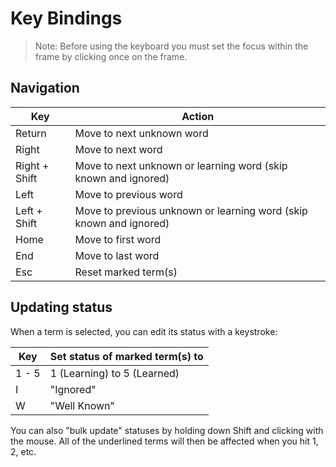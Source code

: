 # Key Bindings

> Note: Before using the keyboard you must set the focus within the frame by clicking once on the frame.

## Navigation

| Key         | Action                                                           |
|----------------|---------------------------------------------------------------------|
| Return         | Move to next unknown word   |
| Right          | Move to next word                                                   |
| Right + Shift  | Move to next unknown or learning word (skip known and ignored)      |
| Left           | Move to previous word                                               |
| Left + Shift   | Move to previous unknown or learning word (skip known and ignored)  |
| Home           | Move to first word  |
| End            | Move to last word   |
| Esc            | Reset marked term(s)                                                |


## Updating status

When a term is selected, you can edit its status with a keystroke:

| Key            | Set status of marked term(s) to        |
|----------------|----------------------------------------|
| 1 - 5          | 1 (Learning) to 5 (Learned)            |
| I              | "Ignored"                              |
| W              | "Well Known"                           |


You can also "bulk update" statuses by holding down Shift and clicking with the mouse.  All of the underlined terms will then be affected when you hit 1, 2, etc.